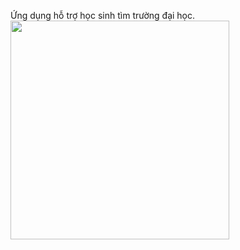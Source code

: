 Ứng dụng hỗ trợ học sinh tìm trường đại học.
<img src="https://firebasestorage.googleapis.com/v0/b/university-d001d.appspot.com/o/Screenshot_1625659034.png?alt=media&token=958ac52f-42f6-4297-9a66-517c4fd26c77" width="350">
